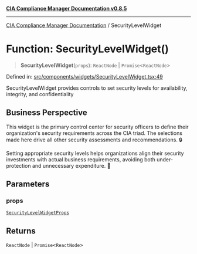 [**CIA Compliance Manager Documentation v0.8.5**](../README.md)

***

[CIA Compliance Manager Documentation](../globals.md) / SecurityLevelWidget

# Function: SecurityLevelWidget()

> **SecurityLevelWidget**(`props`): `ReactNode` \| `Promise`\<`ReactNode`\>

Defined in: [src/components/widgets/SecurityLevelWidget.tsx:49](https://github.com/Hack23/cia-compliance-manager/blob/b799ef22d9067d09cc69eaeddf109ac9dcdce934/src/components/widgets/SecurityLevelWidget.tsx#L49)

SecurityLevelWidget provides controls to set security levels for availability, integrity, and confidentiality

## Business Perspective

This widget is the primary control center for security officers to define
their organization's security requirements across the CIA triad. The selections
made here drive all other security assessments and recommendations. 🔒

Setting appropriate security levels helps organizations align their security
investments with actual business requirements, avoiding both under-protection
and unnecessary expenditure. 💼

## Parameters

### props

[`SecurityLevelWidgetProps`](../interfaces/SecurityLevelWidgetProps.md)

## Returns

`ReactNode` \| `Promise`\<`ReactNode`\>
